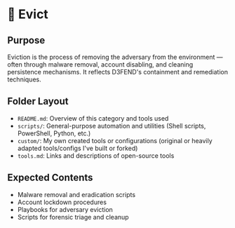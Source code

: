 # 🧹 Evict

## Purpose

Eviction is the process of removing the adversary from the environment — often through malware removal, account disabling, and cleaning persistence mechanisms. It reflects D3FEND's containment and remediation techniques.

## Folder Layout

- `README.md`: Overview of this category and tools used
- `scripts/`: General-purpose automation and utilities (Shell scripts, PowerShell, Python, etc.)
- `custom/`: My own created tools or configurations (original or heavily adapted tools/configs I've built or forked)
- `tools.md`: Links and descriptions of open-source tools

## Expected Contents

- Malware removal and eradication scripts
- Account lockdown procedures
- Playbooks for adversary eviction
- Scripts for forensic triage and cleanup
